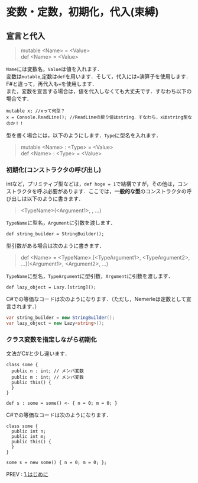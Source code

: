 # 変数・定数，初期化，代入(束縛)
## 宣言と代入
>mutable \<Name> = \<Value>  
def \<Name> = \<Value>  

`Name`には変数名，`Value`は値を入れます．  
変数は`mutable`,定数は`def`を用います．そして，代入には`=`演算子を使用します．F#と違って，再代入も`=`を使用します．  
また，変数を宣言する場合は，値を代入しなくても大丈夫です．すなわち以下の場合です．  

```nemerle
mutable x; //xって何型？
x = Console.ReadLine(); //ReadLineの戻り値はstring．すなわち，xはstring型なのか！！
```

型を書く場合には，以下のようにします．`Type`に型名を入れます．
>mutable \<Name> : \<Type> = \<Value>  
def \<Name> : \<Type> = \<Value>  

### 初期化(コンストラクタの呼び出し)
intなど，プリミティブ型などは，`def hoge = 1`で結構ですが，その他は，コンストラクタを呼ぶ必要があります．ここでは，**一般的な型**のコンストラクタの呼び出しは以下のように書きます．
> \<TypeName>(\<Argument1>, <Argument2>, ...)  

`TypeName`に型名，`Argument`に引数を渡します．  
```nemerle
def string_builder = StringBuilder();
```
型引数がある場合は次のように書きます．  
>def \<Name> = \<TypeName>.\[\<TypeArgument1>, \<TypeArgument2>, ...](\<Argument1>, \<Argument2>, ...)  

`TypeName`に型名，`TypeArgument`に型引数，`Argument`に引数を渡します．  
```nemerle
def lazy_object = Lazy.[string]();
```

C#での等価なコードは次のようになります．（ただし，Nemerleは定数として宣言されます．）  
```csharp
var string_builder = new StringBuilder();
var lazy_object = new Lazy<string>();
```

### クラス変数を指定しながら初期化
文法がC#と少し違います．  

```nemerle
class some {
  public n : int; // メンバ変数
  public m : int; // メンバ変数
  public this() {
  }
}

def s : some = some() <- { n = 0; m = 0; } 
```

C#での等価なコードは次のようになります．
```nemerle
class some {
  public int n;
  public int m;
  public this() {
  }
}

some s = new some() { n = 0; m = 0; };
```

PREV : [1.はじめに](1.firststep.md)